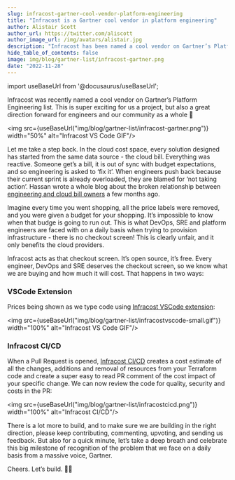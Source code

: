 ```yaml
---
slug: infracost-gartner-cool-vendor-platform-engineering
title: "Infracost is a Gartner cool vendor in platform engineering"
author: Alistair Scott
author_url: https://twitter.com/aliscott
author_image_url: /img/avatars/alistair.jpg
description: "Infracost has been named a cool vendor on Gartner’s Platform Engineering list"
hide_table_of_contents: false
image: img/blog/gartner-list/infracost-gartner.png
date: "2022-11-28"
---
```


import useBaseUrl from '@docusaurus/useBaseUrl';

Infracost was recently named a cool vendor on Gartner’s Platform Engineering list. This is super exciting for us a project, but also a great direction forward for engineers and our community as a whole 🎉

<!--truncate-->

<img src={useBaseUrl("img/blog/gartner-list/infracost-gartner.png")} width="50%" alt="Infracost VS Code GIF"/>

Let me take a step back. In the cloud cost space, every solution designed has started from the same data source - the cloud bill. Everything was reactive. Someone get’s a bill, it is out of sync with budget expectations, and so engineering is asked to ‘fix it’. When engineers push back because their current sprint is already overloaded, they are blamed for ‘not taking action’. Hassan wrote a whole blog about the broken relationship between [engineering and cloud bill owners](/blog/broken-relationship-between-eng-and-cloud-bill-owners/) a few months ago.

Imagine every time you went shopping, all the price labels were removed, and you were given a budget for your shopping. It’s impossible to know when that budge is going to run out. This is what DevOps, SRE and platform engineers are faced with on a daily basis when trying to provision infrastructure - there is no checkout screen! This is clearly unfair, and it only benefits the cloud providers.

Infracost acts as that checkout screen. It’s open source, it’s free. Every engineer, DevOps and SRE deserves the checkout screen, so we know what we are buying and how much it will cost. That happens in two ways:

###  VSCode Extension
Prices being shown as we type code using [Infracost VSCode extension](https://github.com/infracost/vscode-infracost):

<img src={useBaseUrl("img/blog/gartner-list/infracostvscode-small.gif")} width="100%" alt="Infracost VS Code GIF"/>

### Infracost CI/CD
When a Pull Request is opened, [Infracost CI/CD](https://www.infracost.io/docs/integrations/cicd/) creates a cost estimate of all the changes, additions and removal of resources from your Terraform code and create a super easy to read PR comment of the cost impact of your specific change. We can now review the code for quality, security and costs in the PR:

<img src={useBaseUrl("img/blog/gartner-list/infracostcicd.png")} width="100%" alt="Infracost CI/CD"/>

There is a lot more to build, and to make sure we are building in the right direction, please keep contributing, commenting, upvoting, and sending us feedback. But also for a quick minute, let’s take a deep breath and celebrate this big milestone of recognition of the problem that we face on a daily basis from a massive voice, Gartner.

Cheers. Let’s build. 🙏🏽
